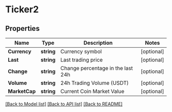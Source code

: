 # Ticker2

## Properties

Name | Type | Description | Notes
------------ | ------------- | ------------- | -------------
**Currency** | **string** | Currency symbol | [optional] 
**Last** | **string** | Last trading price | [optional] 
**Change** | **string** | Change percentage in the last 24h | [optional] 
**Volume** | **string** | 24h Trading Volume (USDT) | [optional] 
**MarketCap** | **string** | Current Coin Market Value | [optional] 

[[Back to Model list]](../README.md#documentation-for-models) [[Back to API list]](../README.md#documentation-for-api-endpoints) [[Back to README]](../README.md)


